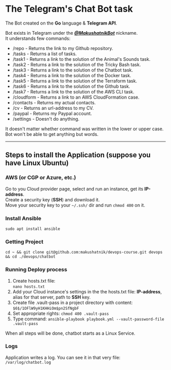 # The Telegram's Chat Bot task

The Bot created on the **Go** language & **Telegram API**.  

Bot exists in Telegram under the ***[@MakushatnikBot](https://t.me/MakushatnikBot)*** nickname.  
It understands few commands:  
* /repo		 - Returns the link to my Github repository.
* /tasks	 - Returns a list of tasks.
* /task1	 - Returns a link to the solution of the Animal's Sounds task.
* /task2	 - Returns a link to the solution of the Tricky Bash task.
* /task3	 - Returns a link to the solution of the Chatbot task.
* /task4     - Returns a link to the solution of the Docker task.
* /task5     - Returns a link to the solution of the Terraform task.
* /task6     - Returns a link to the solution of the Github task.
* /task7     - Returns a link to the solution of the AWS CLI task.
* /cloudform - Returns a link to an AWS CloudFormation case.
* /contacts	 - Returns my actual contacts.
* /cv		 - Returns an url-address to my CV.
* /paypal	 - Returns my Paypal account.
* /settings	 - Doesn't do anything.

It doesn't matter whether command was written in the lower or upper case.  
Bot won't be able to get anything but words.
***
## Steps to install the Application (suppose you have Linux Ubuntu)

### AWS (or CGP or Azure, etc.)
Go to you Cloud provider page, select and run an instance, get its **IP-address**.  
Create a security key (**SSH**) and download it.  
Move your security key to your `~/.ssh/` dir and run `chmod 400` on it.  

### Install Ansible
`sudo apt install ansible`  

### Getting Project
`cd ~ &&
git clone git@github.com:makushatnik/devops-course.git devops && cd ./devops/chatbot`  

### Running Deploy process
1. Create hosts.txt file:  
`nano hosts.txt`  
2. Add your Cloud instance's settings in the the hosts.txt file: **IP-address**, alias for that server, path to **SSH** key.  
3. Create file .vault-pass in a project directory with content:
`$6$/1OFlW9yH1KHHiOm$pn2SfNgbF`
4. Set appropriate rights:
`chmod 400 .vault-pass`
5. Type command:
`ansible-playbook playbook.yml --vault-password-file .vault-pass`

When all steps will be done, chatbot starts as a Linux Service.

### Logs
Application writes a log. You can see it in that very file:
`/var/log/chatbot.log`
